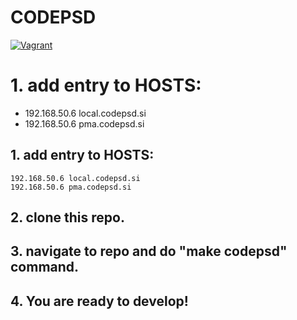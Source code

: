# CODEPSD
[![Vagrant](http://4.bp.blogspot.com/-gjnPaZjlBx8/U6k69kXuz9I/AAAAAAAAI54/l1zRkXewj7k/s1600/vagrant_logo.png)](https://www.vagrantup.com/)

# 1. add entry to HOSTS:
- 192.168.50.6 local.codepsd.si
- 192.168.50.6 pma.codepsd.si

## 1. add entry to HOSTS:
```
192.168.50.6 local.codepsd.si
192.168.50.6 pma.codepsd.si
```
## 2. clone this repo.

## 3. navigate to repo and do "make codepsd" command.

## 4. You are ready to develop!